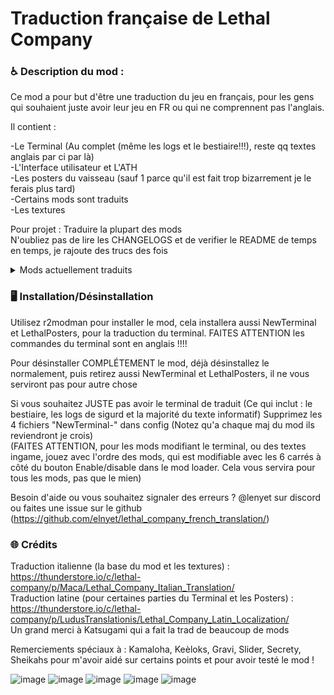 # Traduction française de Lethal Company

### ♿ Description du mod :

Ce mod a pour but d'être une traduction du jeu en français, pour les gens qui souhaient juste avoir leur jeu en FR ou qui ne comprennent pas l'anglais.  <br />

Il contient : 

-Le Terminal (Au complet (même les logs et le bestiaire!!!), reste qq textes anglais par ci par là) <br />
-L'Interface utilisateur et L'ATH <br />
-Les posters du vaisseau (sauf 1 parce qu'il est fait trop bizarrement je le ferais plus tard) <br />
-Certains mods sont traduits <br />
-Les textures <br />

Pour projet : Traduire la plupart des mods <br />
N'oubliez pas de lire les CHANGELOGS et de verifier le README de temps en temps, je rajoute des trucs des fois  <br />

<details>
<summary>Mods actuellement traduits</summary>
<br>

LC_API : Traduction des messages d'informations divers lorsque vous spawnez dans le vaisseau <br />
Hoarderbud : Traduction du msg d'achat dans le terminal <br /> 
EmployeeAssignments : Traduction des noms de missions et de qq textes, j'arrive pas a traduire le reste <br />
SpectateEnnemies : Traduction du texte qui apparaît lorsque personne ne peut être spectate, j'arrive pas a traduire le reste <br />
ReservedItemSlot : Traduction du texte "Hold : [ALT]", j'arrive pas a traduire le reste <br />

Lunes custom : Peaches_Castle, Dust2, Zelda_Moons, Springfield, LC_Nuketown (Seulement dans le terminal, à voir pour l'affichage lors de l'atterissage) <br />

</details>

### 🖥️ Installation/Désinstallation 

Utilisez r2modman pour installer le mod, cela installera aussi NewTerminal et LethalPosters, pour la traduction du terminal. FAITES ATTENTION les commandes du terminal sont en anglais !!!!  <br />

Pour désinstaller COMPLÉTEMENT le mod, déjà désinstallez le normalement, puis retirez aussi NewTerminal et LethalPosters, il ne vous serviront pas pour autre chose

Si vous souhaitez JUSTE pas avoir le terminal de traduit (Ce qui inclut : le bestiaire, les logs de sigurd et la majorité du texte informatif) Supprimez les 4 fichiers "NewTerminal-" dans config (Notez qu'a chaque maj du mod ils reviendront je crois) <br />
(FAITES ATTENTION, pour les mods modifiant le terminal, ou des textes ingame, jouez avec l'ordre des mods, qui est modifiable avec les 6 carrés à côté du bouton Enable/disable dans le mod loader. Cela vous servira pour tous les mods, pas que le mien) <br />

Besoin d'aide ou vous souhaitez signaler des erreurs ? @lenyet sur discord ou faites une issue sur le github (https://github.com/elnyet/lethal_company_french_translation/) <br />

### 🌐 Crédits

Traduction italienne (la base du mod et les textures) : https://thunderstore.io/c/lethal-company/p/Maca/Lethal_Company_Italian_Translation/  <br />
Traduction latine (pour certaines parties du Terminal et les Posters) : https://thunderstore.io/c/lethal-company/p/LudusTranslationis/Lethal_Company_Latin_Localization/  <br />
Un grand merci à Katsugami qui a fait la trad de beaucoup de mods


Remerciements spéciaux à : Kamaloha, Keèloks, Gravi, Slider, Secrety, Sheikahs pour m'avoir aidé sur certains points et pour avoir testé le mod !

![image](https://github.com/elnyet/lethal_company_french_translation/assets/153497028/db25d22a-0a31-4d22-89b3-efeada85ffe9)
![image](https://github.com/elnyet/lethal_company_french_translation/assets/153497028/84504ad2-429c-4258-9f3c-ce2d4cc81e30)
![image](https://github.com/elnyet/lethal_company_french_translation/assets/153497028/c3a3c9a7-934a-4495-9da9-45be7f498725)
![image](https://github.com/elnyet/lethal_company_french_translation/assets/153497028/93662d0a-3139-4064-9ecd-941d19dc6ed6)
![image](https://github.com/elnyet/lethal_company_french_translation/assets/153497028/41fadd7b-309b-41f1-a4f8-981f1cd1c22e)








